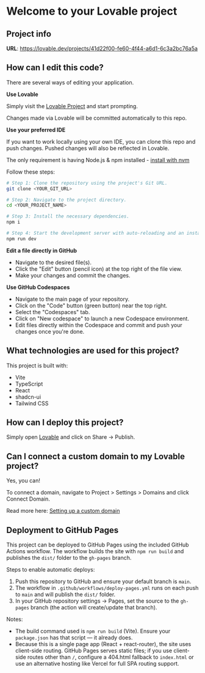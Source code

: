 # Welcome to your Lovable project

## Project info

**URL**: https://lovable.dev/projects/41d22f00-fe60-4f44-a6d1-6c3a2bc76a5a

## How can I edit this code?

There are several ways of editing your application.

**Use Lovable**

Simply visit the [Lovable Project](https://lovable.dev/projects/41d22f00-fe60-4f44-a6d1-6c3a2bc76a5a) and start prompting.

Changes made via Lovable will be committed automatically to this repo.

**Use your preferred IDE**

If you want to work locally using your own IDE, you can clone this repo and push changes. Pushed changes will also be reflected in Lovable.

The only requirement is having Node.js & npm installed - [install with nvm](https://github.com/nvm-sh/nvm#installing-and-updating)

Follow these steps:

```sh
# Step 1: Clone the repository using the project's Git URL.
git clone <YOUR_GIT_URL>

# Step 2: Navigate to the project directory.
cd <YOUR_PROJECT_NAME>

# Step 3: Install the necessary dependencies.
npm i

# Step 4: Start the development server with auto-reloading and an instant preview.
npm run dev
```

**Edit a file directly in GitHub**

- Navigate to the desired file(s).
- Click the "Edit" button (pencil icon) at the top right of the file view.
- Make your changes and commit the changes.

**Use GitHub Codespaces**

- Navigate to the main page of your repository.
- Click on the "Code" button (green button) near the top right.
- Select the "Codespaces" tab.
- Click on "New codespace" to launch a new Codespace environment.
- Edit files directly within the Codespace and commit and push your changes once you're done.

## What technologies are used for this project?

This project is built with:

- Vite
- TypeScript
- React
- shadcn-ui
- Tailwind CSS

## How can I deploy this project?

Simply open [Lovable](https://lovable.dev/projects/41d22f00-fe60-4f44-a6d1-6c3a2bc76a5a) and click on Share -> Publish.

## Can I connect a custom domain to my Lovable project?

Yes, you can!

To connect a domain, navigate to Project > Settings > Domains and click Connect Domain.

Read more here: [Setting up a custom domain](https://docs.lovable.dev/features/custom-domain#custom-domain)

## Deployment to GitHub Pages

This project can be deployed to GitHub Pages using the included GitHub Actions workflow. The workflow builds the site with `npm run build` and publishes the `dist/` folder to the `gh-pages` branch.

Steps to enable automatic deploys:

1. Push this repository to GitHub and ensure your default branch is `main`.
2. The workflow in `.github/workflows/deploy-pages.yml` runs on each push to `main` and will publish the `dist/` folder.
3. In your GitHub repository settings -> Pages, set the source to the `gh-pages` branch (the action will create/update that branch).

Notes:
- The build command used is `npm run build` (Vite). Ensure your `package.json` has that script — it already does.
- Because this is a single page app (React + react-router), the site uses client-side routing. GitHub Pages serves static files; if you use client-side routes other than `/`, configure a 404.html fallback to `index.html` or use an alternative hosting like Vercel for full SPA routing support.
